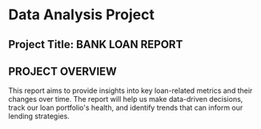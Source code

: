 #  Data Analysis Project

## Project Title: BANK LOAN REPORT

## PROJECT OVERVIEW
This report aims to provide insights into key loan-related metrics and their changes over time. The report will help us make data-driven decisions, track our loan portfolio's health, and identify trends that can inform our lending strategies.
